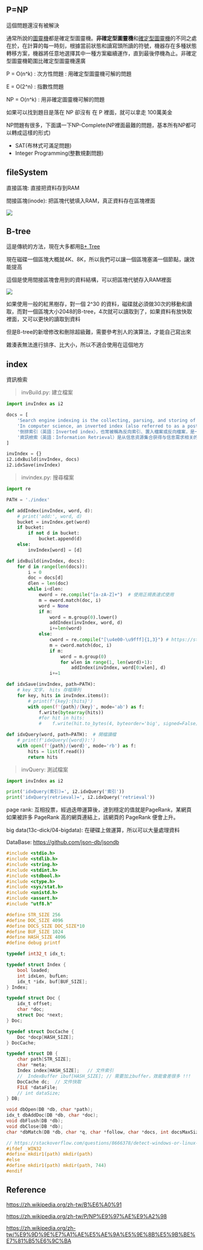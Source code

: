 ## P=NP

這個問題還沒有被解決



通常所說的[圖靈機](https://zh.wikipedia.org/wiki/图灵机)都是確定型圖靈機。**非確定型圖靈機**和[確定型圖靈機](https://zh.wikipedia.org/wiki/确定型图灵机)的不同之處在於，在計算的每一時刻，根據當前狀態和讀寫頭所讀的符號，機器存在多種狀態轉移方案，機器將任意地選擇其中一種方案繼續運作，直到最後停機為止。非確定型圖靈機範圍比確定型圖靈機還廣

P = O(n^k)  : 次方性問題 : 用確定型圖靈機可解的問題

E = O(2^n)  : 指數性問題

NP = O(n^k) : 用非確定圖靈機可解的問題



如果可以找到題目是落在 NP 卻沒有 在 P 裡面，就可以拿走 100萬美金



NP問題有很多，下面講一下NP-Complete(NP裡面最難的問題，基本所有NP都可以轉成這樣的形式)

* SAT(布林式可滿足問題)
* Integer Programming(整數規劃問題)



## fileSystem

直接區塊: 直接把資料存到RAM

間接區塊(inode): 把區塊代號填入RAM，真正資料存在區塊裡面

![](picture/Block.png)



## B-tree

這是傳統的方法，現在大多都用[B+ Tree](./11-.md#B+Tree)

現在磁碟一個區塊大概就4K、8K，所以我們可以讓一個區塊塞滿一個節點，讓效能提高

這個是使用間接區塊會用到的資料結構，可以把區塊代號存入RAM裡面

![](picture/Btree.png)



如果使用一般的紅黑樹存，對一個 2^30 的資料，磁碟就必須做30次的移動和讀取，而對一個區塊大小2048的B-tree，4次就可以讀取到了，如果資料有放快取裡面，又可以更快的讀取到資料



但是B-tree的新增修改和刪除超級難，需要參考別人的演算法，才能自己寫出來



雜湊表無法進行排序、比大小，所以不適合使用在這個地方



## index

資訊檢索

> invBuild.py: 建立檔案

```python
import invIndex as i2

docs = [
    'Search engine indexing is the collecting, parsing, and storing of data to facilitate fast and accurate information retrieval. Index design incorporates interdisciplinary concepts from linguistics, cognitive psychology, mathematics, informatics, and computer science. An alternate name for the process, in the context of search engines designed to find web pages on the Internet, is web indexing.',
    'In computer science, an inverted index (also referred to as a postings list, postings file, or inverted file) is a database index storing a mapping from content, such as words or numbers, to its locations in a table, or in a document or a set of documents (named in contrast to a forward index, which maps from documents to content). The purpose of an inverted index is to allow fast full-text searches, at a cost of increased processing when a document is added to the database. The inverted file may be the database file itself, rather than its index. It is the most popular data structure used in document retrieval systems,[1] used on a large scale for example in search engines. Additionally, several significant general-purpose mainframe-based database management systems have used inverted list architectures, including ADABAS, DATACOM/DB, and Model 204.',
    '倒排索引（英語：Inverted index），也常被稱為反向索引、置入檔案或反向檔案，是一種索引方法，被用來儲存在全文搜尋下某個單詞在一個文件或者一組文件中的儲存位置的對映。它是文件檢索系統中最常用的資料結構。',
    '資訊檢索（英語：Information Retrieval）是从信息资源集合获得与信息需求相关的信息资源的活动。搜索可以基于全文或其他基于内容的索引。'
]

invIndex = {}
i2.idxBuild(invIndex, docs)
i2.idxSave(invIndex)
```





> invindex.py: 搜尋檔案

```python
import re

PATH = './index'

def addIndex(invIndex, word, d):
    # print('add:', word, d)
    bucket = invIndex.get(word)
    if bucket:
        if not d in bucket:
            bucket.append(d)
    else:
        invIndex[word] = [d]

def idxBuild(invIndex, docs):
    for d in range(len(docs)):
        i = 0
        doc = docs[d]
        dlen = len(doc)
        while i<dlen:
            eword = re.compile("[a-zA-Z]+")  # 使用正規表達式使用
            m = eword.match(doc, i)
            word = None
            if m:
                word = m.group(0).lower()
                addIndex(invIndex, word, d)
                i+=len(word)
            else:
                cword = re.compile("[\u4e00-\u9fff]{1,3}") # https://stackoverflow.com/questions/2718196/find-all-chinese-text-in-a-string-using-python-and-regex  中文字的字區，抓取一到三個字
                m = cword.match(doc, i)
                if m:
                    word = m.group(0)
                    for wlen in range(1, len(word)+1):
                        addIndex(invIndex, word[0:wlen], d)
                i+=1

def idxSave(invIndex, path=PATH):
    # key 文字， hits 存檔陣列
    for key, hits in invIndex.items():
        # print(f'{key}:{hits}')
        with open(f'{path}/{key}', mode='ab') as f:
            f.write(bytearray(hits))
            #for hit in hits:
            #    f.write(hit.to_bytes(4, byteorder='big', signed=False))

def idxQuery(word, path=PATH):  # 開檔讀檔
    # print(f'idxQuery({word}):')
    with open(f'{path}/{word}', mode='rb') as f:
        hits = list(f.read())
        return hits
```



> invQuery: 測試檔案

```python
import invIndex as i2

print('idxQuery(索引)=', i2.idxQuery('索引'))
print('idxQuery(retrieval)=', i2.idxQuery('retrieval'))
```



page rank: 互相投票，經過迭帶運算後，達到穩定的值就是PageRank，某網頁如果被許多 PageRank 高的網頁連結上，該網頁的 PageRank 便會上升。

big data(13c-dick/04-bigdata): 在硬碟上做運算，所以可以大量處理資料



DataBase: https://github.com/json-db/jsondb

```c
#include <stdio.h>
#include <stdlib.h>
#include <string.h>
#include <stdint.h>
#include <stdbool.h>
#include <ctype.h>
#include <sys/stat.h>
#include <unistd.h>
#include <assert.h>
#include "utf8.h"

#define STR_SIZE 256
#define DOC_SIZE 4096
#define DOCS_SIZE DOC_SIZE*10
#define BUF_SIZE 1024
#define HASH_SIZE 4096
#define debug printf

typedef int32_t idx_t;

typedef struct Index {
    bool loaded;
    int idxLen, bufLen;
    idx_t *idx, buf[BUF_SIZE];
} Index;

typedef struct Doc {
    idx_t offset;
    char *doc;
    struct Doc *next;
} Doc;

typedef struct DocCache {
    Doc *docp[HASH_SIZE];
} DocCache;

typedef struct DB {
    char path[STR_SIZE];
    char *meta;
    Index index[HASH_SIZE];   // 文件索引 
    //  IndexBuffer ibuf[HASH_SIZE]; // 需要加上buffer，效能會差很多 !!! 
    DocCache dc;  // 文件快取
    FILE *dataFile;
    // int dataSize;
} DB;

void dbOpen(DB *db, char *path);
idx_t dbAddDoc(DB *db, char *doc);
void dbFlush(DB *db);
void dbClose(DB *db);
char *dbMatch(DB *db, char *q, char *follow, char *docs, int docsMaxSize);

// https://stackoverflow.com/questions/8666378/detect-windows-or-linux-in-c-c
#ifdef _WIN32
#define mkdir1(path) mkdir(path)
#else
#define mkdir1(path) mkdir(path, 744)
#endif

```





## Reference

https://zh.wikipedia.org/zh-tw/B%E6%A0%91

https://zh.wikipedia.org/zh-tw/P/NP%E9%97%AE%E9%A2%98

https://zh.wikipedia.org/zh-tw/%E9%9D%9E%E7%A1%AE%E5%AE%9A%E5%9E%8B%E5%9B%BE%E7%81%B5%E6%9C%BA